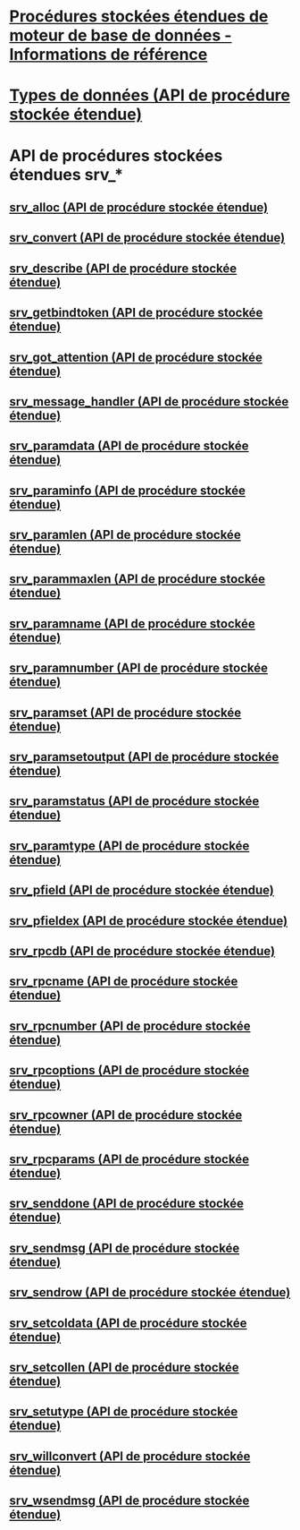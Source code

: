 # [Procédures stockées étendues de moteur de base de données - Informations de référence](database-engine-extended-stored-procedures-reference.md)
# [Types de données (API de procédure stockée étendue)](data-types-extended-stored-procedure-api.md)

# API de procédures stockées étendues srv_*
## [srv_alloc (API de procédure stockée étendue)](srv-alloc-extended-stored-procedure-api.md)
## [srv_convert (API de procédure stockée étendue)](srv-convert-extended-stored-procedure-api.md)
## [srv_describe (API de procédure stockée étendue)](srv-describe-extended-stored-procedure-api.md)
## [srv_getbindtoken (API de procédure stockée étendue)](srv-getbindtoken-extended-stored-procedure-api.md)
## [srv_got_attention (API de procédure stockée étendue)](srv-got-attention-extended-stored-procedure-api.md)
## [srv_message_handler (API de procédure stockée étendue)](srv-message-handler-extended-stored-procedure-api.md)
## [srv_paramdata (API de procédure stockée étendue)](srv-paramdata-extended-stored-procedure-api.md)
## [srv_paraminfo (API de procédure stockée étendue)](srv-paraminfo-extended-stored-procedure-api.md)
## [srv_paramlen (API de procédure stockée étendue)](srv-paramlen-extended-stored-procedure-api.md)
## [srv_parammaxlen (API de procédure stockée étendue)](srv-parammaxlen-extended-stored-procedure-api.md)
## [srv_paramname (API de procédure stockée étendue)](srv-paramname-extended-stored-procedure-api.md)
## [srv_paramnumber (API de procédure stockée étendue)](srv-paramnumber-extended-stored-procedure-api.md)
## [srv_paramset (API de procédure stockée étendue)](srv-paramset-extended-stored-procedure-api.md)
## [srv_paramsetoutput (API de procédure stockée étendue)](srv-paramsetoutput-extended-stored-procedure-api.md)
## [srv_paramstatus (API de procédure stockée étendue)](srv-paramstatus-extended-stored-procedure-api.md)
## [srv_paramtype (API de procédure stockée étendue)](srv-paramtype-extended-stored-procedure-api.md)
## [srv_pfield (API de procédure stockée étendue)](srv-pfield-extended-stored-procedure-api.md)
## [srv_pfieldex (API de procédure stockée étendue)](srv-pfieldex-extended-stored-procedure-api.md)
## [srv_rpcdb (API de procédure stockée étendue)](srv-rpcdb-extended-stored-procedure-api.md)
## [srv_rpcname (API de procédure stockée étendue)](srv-rpcname-extended-stored-procedure-api.md)
## [srv_rpcnumber (API de procédure stockée étendue)](srv-rpcnumber-extended-stored-procedure-api.md)
## [srv_rpcoptions (API de procédure stockée étendue)](srv-rpcoptions-extended-stored-procedure-api.md)
## [srv_rpcowner (API de procédure stockée étendue)](srv-rpcowner-extended-stored-procedure-api.md)
## [srv_rpcparams (API de procédure stockée étendue)](srv-rpcparams-extended-stored-procedure-api.md)
## [srv_senddone (API de procédure stockée étendue)](srv-senddone-extended-stored-procedure-api.md)
## [srv_sendmsg (API de procédure stockée étendue)](srv-sendmsg-extended-stored-procedure-api.md)
## [srv_sendrow (API de procédure stockée étendue)](srv-sendrow-extended-stored-procedure-api.md)
## [srv_setcoldata (API de procédure stockée étendue)](srv-setcoldata-extended-stored-procedure-api.md)
## [srv_setcollen (API de procédure stockée étendue)](srv-setcollen-extended-stored-procedure-api.md)
## [srv_setutype (API de procédure stockée étendue)](srv-setutype-extended-stored-procedure-api.md)
## [srv_willconvert (API de procédure stockée étendue)](srv-willconvert-extended-stored-procedure-api.md)
## [srv_wsendmsg (API de procédure stockée étendue)](srv-wsendmsg-extended-stored-procedure-api.md)
